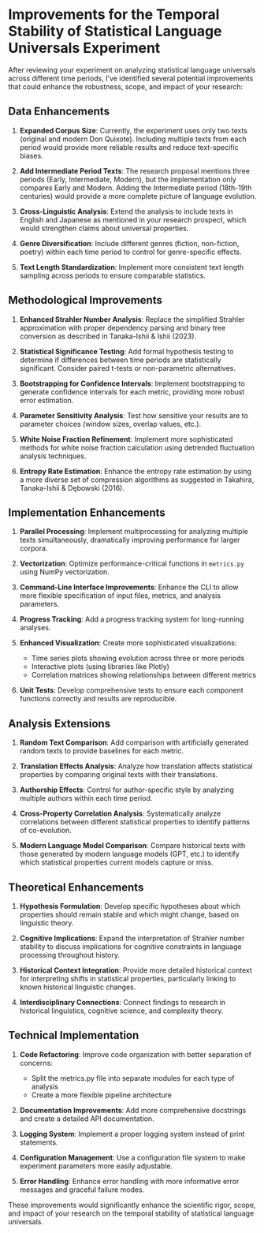 # Improvements for the Temporal Stability of Statistical Language Universals Experiment

After reviewing your experiment on analyzing statistical language universals across different time periods, I've identified several potential improvements that could enhance the robustness, scope, and impact of your research:

## Data Enhancements

1. **Expanded Corpus Size**: Currently, the experiment uses only two texts (original and modern Don Quixote). Including multiple texts from each period would provide more reliable results and reduce text-specific biases.

2. **Add Intermediate Period Texts**: The research proposal mentions three periods (Early, Intermediate, Modern), but the implementation only compares Early and Modern. Adding the Intermediate period (18th-19th centuries) would provide a more complete picture of language evolution.

3. **Cross-Linguistic Analysis**: Extend the analysis to include texts in English and Japanese as mentioned in your research prospect, which would strengthen claims about universal properties.

4. **Genre Diversification**: Include different genres (fiction, non-fiction, poetry) within each time period to control for genre-specific effects.

5. **Text Length Standardization**: Implement more consistent text length sampling across periods to ensure comparable statistics.

## Methodological Improvements

1. **Enhanced Strahler Number Analysis**: Replace the simplified Strahler approximation with proper dependency parsing and binary tree conversion as described in Tanaka-Ishii & Ishii (2023).

2. **Statistical Significance Testing**: Add formal hypothesis testing to determine if differences between time periods are statistically significant. Consider paired t-tests or non-parametric alternatives.

3. **Bootstrapping for Confidence Intervals**: Implement bootstrapping to generate confidence intervals for each metric, providing more robust error estimation.

4. **Parameter Sensitivity Analysis**: Test how sensitive your results are to parameter choices (window sizes, overlap values, etc.).

5. **White Noise Fraction Refinement**: Implement more sophisticated methods for white noise fraction calculation using detrended fluctuation analysis techniques.

6. **Entropy Rate Estimation**: Enhance the entropy rate estimation by using a more diverse set of compression algorithms as suggested in Takahira, Tanaka-Ishii & Dębowski (2016).

## Implementation Enhancements

1. **Parallel Processing**: Implement multiprocessing for analyzing multiple texts simultaneously, dramatically improving performance for larger corpora.

2. **Vectorization**: Optimize performance-critical functions in `metrics.py` using NumPy vectorization.

3. **Command-Line Interface Improvements**: Enhance the CLI to allow more flexible specification of input files, metrics, and analysis parameters.

4. **Progress Tracking**: Add a progress tracking system for long-running analyses.

5. **Enhanced Visualization**: Create more sophisticated visualizations:
   - Time series plots showing evolution across three or more periods
   - Interactive plots (using libraries like Plotly)
   - Correlation matrices showing relationships between different metrics

6. **Unit Tests**: Develop comprehensive tests to ensure each component functions correctly and results are reproducible.

## Analysis Extensions

1. **Random Text Comparison**: Add comparison with artificially generated random texts to provide baselines for each metric.

2. **Translation Effects Analysis**: Analyze how translation affects statistical properties by comparing original texts with their translations.

3. **Authorship Effects**: Control for author-specific style by analyzing multiple authors within each time period.

4. **Cross-Property Correlation Analysis**: Systematically analyze correlations between different statistical properties to identify patterns of co-evolution.

5. **Modern Language Model Comparison**: Compare historical texts with those generated by modern language models (GPT, etc.) to identify which statistical properties current models capture or miss.

## Theoretical Enhancements

1. **Hypothesis Formulation**: Develop specific hypotheses about which properties should remain stable and which might change, based on linguistic theory.

2. **Cognitive Implications**: Expand the interpretation of Strahler number stability to discuss implications for cognitive constraints in language processing throughout history.

3. **Historical Context Integration**: Provide more detailed historical context for interpreting shifts in statistical properties, particularly linking to known historical linguistic changes.

4. **Interdisciplinary Connections**: Connect findings to research in historical linguistics, cognitive science, and complexity theory.

## Technical Implementation

1. **Code Refactoring**: Improve code organization with better separation of concerns:
   - Split the metrics.py file into separate modules for each type of analysis
   - Create a more flexible pipeline architecture

2. **Documentation Improvements**: Add more comprehensive docstrings and create a detailed API documentation.

3. **Logging System**: Implement a proper logging system instead of print statements.

4. **Configuration Management**: Use a configuration file system to make experiment parameters more easily adjustable.

5. **Error Handling**: Enhance error handling with more informative error messages and graceful failure modes.

These improvements would significantly enhance the scientific rigor, scope, and impact of your research on the temporal stability of statistical language universals.

